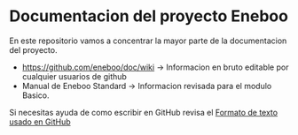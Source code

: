 Documentacion del proyecto Eneboo
===
En este repositorio vamos a concentrar la mayor parte de la documentacion del proyecto.


* https://github.com/eneboo/doc/wiki -> Informacion en bruto editable por cualquier usuarios de github
* Manual de Eneboo Standard -> Informacion revisada para el modulo Basico.


Si necesitas ayuda de como escribir en GitHub revisa el <a href="https://help.github.com/articles/github-flavored-markdown">Formato de texto usado en GitHub</a>
